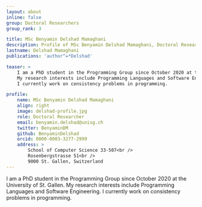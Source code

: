 ```yaml
---
layout: about
inline: false
group: Doctoral Researchers
group_rank: 3

title: MSc Benyamin Delshad Mamaghani
description: Profile of MSc Benyamin Delshad Mamaghani, Doctoral Researcher at the Programming Group.
lastname: Delshad Mamaghani
publications: 'author^=*Delshad'

teaser: >
    I am a PhD student in the Programming Group since October 2020 at the University of St. Gallen.
    My research interests include Programming Languages and Software Engineering.
    I currently work on consistency problems in programming.

profile:
    name: MSc Benyamin Delshad Mamaghani
    align: right
    image: delshad-profile.jpg
    role: Doctoral Researcher
    email: benyamin.delshad@unisg.ch
    twitter: BenyaminDM
    github: BenyaminDelshad
    orcid: 0000-0003-3277-2999
    address: >
        School of Computer Science 33-507<br />
        Rosenbergstrasse 51<br />
        9000 St. Gallen, Switzerland
---
```


I am a PhD student in the Programming Group since October 2020 at the University of St. Gallen.
My research interests include Programming Languages and Software Engineering.
I currently work on consistency problems in programming.
